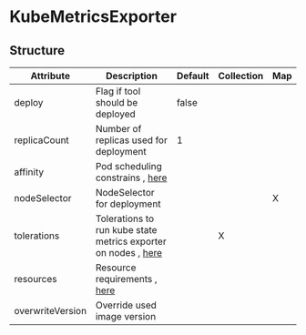 # KubeMetricsExporter 
 

## Structure 
 

| Attribute        | Description                                                                                      | Default | Collection | Map  |
| ---------------- | ------------------------------------------------------------------------------------------------ | ------- | ---------- | ---  |
| deploy           | Flag if tool should be deployed                                                                  |  false  |            |      |
| replicaCount     | Number of replicas used for deployment                                                           |  1      |            |      |
| affinity         | Pod scheduling constrains , [here](k8s/Affinity/Affinity.md)                                     |         |            |      |
| nodeSelector     | NodeSelector for deployment                                                                      |         |            | X    |
| tolerations      | Tolerations to run kube state metrics exporter on nodes , [here](k8s/Tolerations/Tolerations.md) |         | X          |      |
| resources        | Resource requirements , [here](k8s/Resources/Resources.md)                                       |         |            |      |
| overwriteVersion | Override used image version                                                                      |         |            |      |